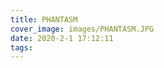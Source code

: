 ```yaml
---
title: PHANTASM
cover_image: images/PHANTASM.JPG
date: 2020-2-1 17:12:11
tags:
---
```


<p style="text-align: center;">
<img alt="" src="https://s2.loli.net/2022/01/16/9yfBxlwDn1opPMz.jpg" /></p>

<p style="text-align: center;">
<img alt="" src="https://s2.loli.net/2022/01/16/wXCZkcWYfjtl6H2.jpg"/></p>

<p style="text-align: center;">
<img alt="" src="https://s2.loli.net/2022/01/16/4QgjpkdXrbeOPas.jpg" /></p>






